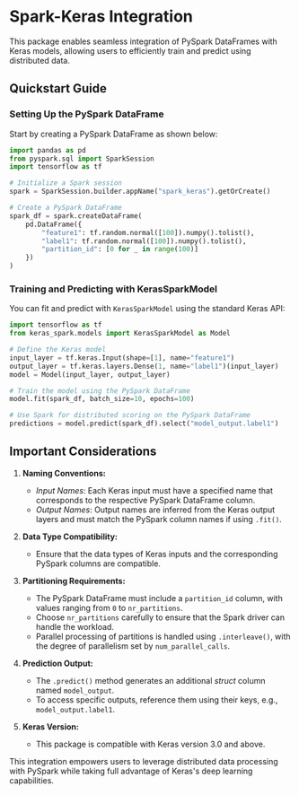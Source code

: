 # Spark-Keras Integration

This package enables seamless integration of PySpark DataFrames with Keras models, allowing users to efficiently train and predict using distributed data.

## Quickstart Guide

### Setting Up the PySpark DataFrame

Start by creating a PySpark DataFrame as shown below:

```python
import pandas as pd
from pyspark.sql import SparkSession
import tensorflow as tf

# Initialize a Spark session
spark = SparkSession.builder.appName("spark_keras").getOrCreate()

# Create a PySpark DataFrame
spark_df = spark.createDataFrame(
    pd.DataFrame({
        "feature1": tf.random.normal([100]).numpy().tolist(),
        "label1": tf.random.normal([100]).numpy().tolist(),
        "partition_id": [0 for _ in range(100)]
    })
)
```

### Training and Predicting with KerasSparkModel

You can fit and predict with `KerasSparkModel` using the standard Keras API:

```python
import tensorflow as tf
from keras_spark.models import KerasSparkModel as Model

# Define the Keras model
input_layer = tf.keras.Input(shape=[1], name="feature1")
output_layer = tf.keras.layers.Dense(1, name="label1")(input_layer)
model = Model(input_layer, output_layer)

# Train the model using the PySpark DataFrame
model.fit(spark_df, batch_size=10, epochs=100)

# Use Spark for distributed scoring on the PySpark DataFrame
predictions = model.predict(spark_df).select("model_output.label1")
```

## Important Considerations

1. **Naming Conventions:**
    - *Input Names*: Each Keras input must have a specified name that corresponds to the respective PySpark DataFrame column.
    - *Output Names*: Output names are inferred from the Keras output layers and must match the PySpark column names if using `.fit()`.

2. **Data Type Compatibility:**
   - Ensure that the data types of Keras inputs and the corresponding PySpark columns are compatible.

3. **Partitioning Requirements:**
   - The PySpark DataFrame must include a `partition_id` column, with values ranging from `0` to `nr_partitions`.
   - Choose `nr_partitions` carefully to ensure that the Spark driver can handle the workload.
   - Parallel processing of partitions is handled using `.interleave()`, with the degree of parallelism set by `num_parallel_calls`.

4. **Prediction Output:**
   - The `.predict()` method generates an additional *struct* column named `model_output`.
   - To access specific outputs, reference them using their keys, e.g., `model_output.label1`.

5. **Keras Version:**
   - This package is compatible with Keras version 3.0 and above. 

This integration empowers users to leverage distributed data processing with PySpark while taking full advantage of Keras's deep learning capabilities.